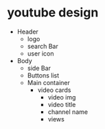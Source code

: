 # youtube design
 - Header
    - logo
    - search Bar
    - user icon
 - Body
    - side Bar
    - Buttons list
    - Main container
        - video cards
            - video img
            - video title
            - channel name
            - views